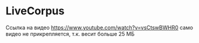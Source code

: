 # LiveCorpus
Ссылка на видео https://www.youtube.com/watch?v=vsCtswBWHR0
само видео не прикрепляется, т.к. весит больше 25 МБ
